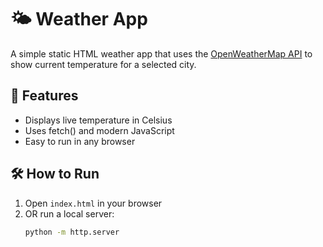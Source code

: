 # 🌤️ Weather App

A simple static HTML weather app that uses the [OpenWeatherMap API](https://openweathermap.org/api) to show current temperature for a selected city.

## 🚀 Features
- Displays live temperature in Celsius
- Uses fetch() and modern JavaScript
- Easy to run in any browser

## 🛠️ How to Run

1. Open `index.html` in your browser
2. OR run a local server:
   ```bash
   python -m http.server
